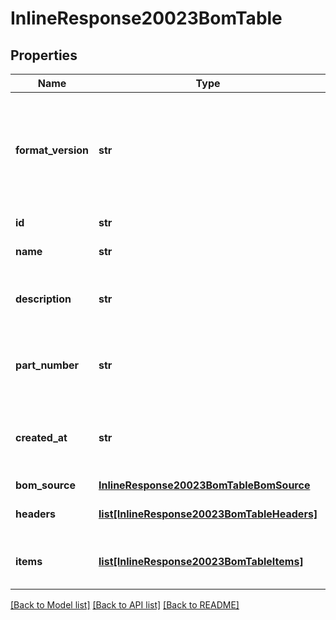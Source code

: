 # InlineResponse20023BomTable

## Properties
Name | Type | Description | Notes
------------ | ------------- | ------------- | -------------
**format_version** | **str** | The version of the Onshape BOM JSON Standard that this             response complies with | [optional] 
**id** | **str** | The id of the BOM | [optional] 
**name** | **str** | The name of the BOM | [optional] 
**description** | **str** | The description of the BOM. Currently empty. | [optional] 
**part_number** | **str** | The partNumber of the BOM. Currently empty. | [optional] 
**created_at** | **str** | The UTC date and time the BOM data was exported. | [optional] 
**bom_source** | [**InlineResponse20023BomTableBomSource**](InlineResponse20023BomTableBomSource.md) |  | [optional] 
**headers** | [**list[InlineResponse20023BomTableHeaders]**](InlineResponse20023BomTableHeaders.md) | BOM table column headers | [optional] 
**items** | [**list[InlineResponse20023BomTableItems]**](InlineResponse20023BomTableItems.md) | The non-header rows of the BOM table. | [optional] 

[[Back to Model list]](../README.md#documentation-for-models) [[Back to API list]](../README.md#documentation-for-api-endpoints) [[Back to README]](../README.md)


